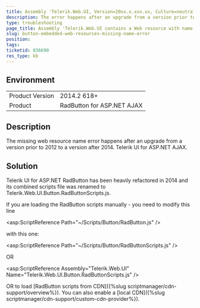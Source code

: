 ```yaml
---
title: Assembly 'Telerik.Web.UI, Version=20xx.x.xxx.xx, Culture=neutral, PublicKeyToken=121fae78165ba3d4' contains a Web resource with name 'Telerik.Web.UI.Button.RadButton.js', but does not contain an embedded resource with name 'Telerik.Web.UI.Button.RadButton.js'.
description: The error happens after an upgrade from a version prior to 2012 to a version after 2014. Telerik UI for ASP.NET AJAX.
type: troubleshooting
page_title: Assembly 'Telerik.Web.UI contains a Web resource with name 'Telerik.Web.UI.Button.RadButton.js', but does not contain an embedded resource with the same name
slug: button-embedded-web-resources-missing-name-error
position: 
tags: 
ticketid: 836690
res_type: kb
---
```


## Environment
<table>
	<tbody>
		<tr>
			<td>Product Version</td>
			<td>2014.2 618+</td>
		</tr>
		<tr>
			<td>Product</td>
			<td>RadButton for ASP.NET AJAX</td>
		</tr>
	</tbody>
</table>


## Description
The missing web resource name error happens after an upgrade from a version prior to 2012 to a version after 2014. Telerik UI for ASP.NET AJAX.

## Solution
Telerik UI for ASP.NET RadButton has been heavily refactored in 2014 and its combined scripts file was renamed to Telerik.Web.UI.Button.RadButtonScripts.js. 

If you are loading the RadButton scripts manually - you need to modify this line 

<asp:ScriptReference Path="~/Scripts/Button/RadButton.js" />

with this one: 

<asp:ScriptReference Path="~/Scripts/Button/RadButtonScripts.js" />

OR

<asp:ScriptReference Assembly="Telerik.Web.UI" Name="Telerik.Web.UI.Button.RadButtonScripts.js" />

OR to load [RadButton scripts from CDN]({%slug scriptmanager/cdn-support/overview%}). You can also enable a [local CDN]({%slug scriptmanager/cdn-support/custom-cdn-provider%}).
   
